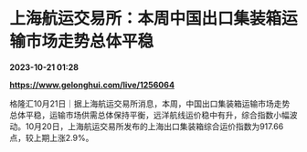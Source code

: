 # 上海航运交易所：本周中国出口集装箱运输市场走势总体平稳

**2023-10-21 01:28**

**https://www.gelonghui.com/live/1256064**

格隆汇10月21日｜据上海航运交易所消息，本周，中国出口集装箱运输市场走势总体平稳，运输市场供需总体保持平衡，远洋航线运价稳中有升，综合指数小幅波动。10月20日，上海航运交易所发布的上海出口集装箱综合运价指数为917.66点，较上期上涨2.9%。